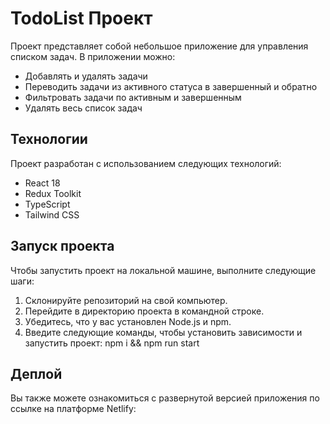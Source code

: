 # TodoList Проект

Проект представляет собой небольшое приложение для управления списком задач. В приложении можно:

- Добавлять и удалять задачи
- Переводить задачи из активного статуса в завершенный и обратно
- Фильтровать задачи по активным и завершенным
- Удалять весь список задач

## Технологии

Проект разработан с использованием следующих технологий:

- React 18
- Redux Toolkit
- TypeScript
- Tailwind CSS

## Запуск проекта

Чтобы запустить проект на локальной машине, выполните следующие шаги:

1. Склонируйте репозиторий на свой компьютер.
2. Перейдите в директорию проекта в командной строке.
3. Убедитесь, что у вас установлен Node.js и npm.
4. Введите следующие команды, чтобы установить зависимости и запустить проект: npm i && npm run start

## Деплой

Вы также можете ознакомиться с развернутой версией приложения по ссылке на платформе Netlify:


